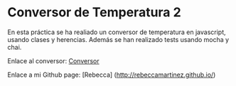 # Conversor de Temperatura 2

En esta práctica se ha realiado un conversor de temperatura en javascript, usando clases y herencias. Además se han realizado tests usando mocha y chai.

Enlace al conversor: [Conversor](http://rebeccamartinez.github.io/ConversorTemperatura/)

Enlace a mi Github page: [Rebecca] (http://rebeccamartinez.github.io/)
